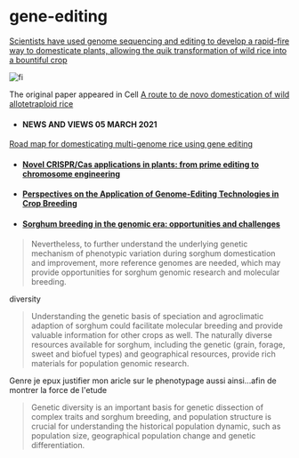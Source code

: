 # gene-editing




[Scientists have used genome sequencing and editing to develop a rapid-fire way to domesticate plants, allowing the quik transformation of wild rice into a bountiful crop](https://www.nature.com/articles/d41586-021-00307-5#:~:text=A%20lanky%20species%20of%20wild,rice%20into%20a%20bountiful%20crop.)



![fi](https://media.nature.com/w700/magazine-assets/d41586-021-00307-5/d41586-021-00307-5_18831610.jpg)



The original paper appeared in Cell [A route to de novo domestication of wild allotetraploid rice](https://www.sciencedirect.com/science/article/pii/S0092867421000131)



- #### NEWS AND VIEWS  05 MARCH 2021
[Road map for domesticating multi-genome rice using gene editing](https://www.nature.com/articles/d41586-021-00589-9)





- #### [Novel CRISPR/Cas applications in plants: from prime editing to chromosome engineering](https://link.springer.com/article/10.1007/s11248-021-00238-x)



- #### [Perspectives on the Application of Genome-Editing Technologies in Crop Breeding](https://www.cell.com/molecular-plant/fulltext/S1674-2052(19)30230-8?_returnURL=https%3A%2F%2Flinkinghub.elsevier.com%2Fretrieve%2Fpii%2FS1674205219302308%3Fshowall%3Dtrue)

- #### [Sorghum breeding in the genomic era: opportunities and challenges](https://link.springer.com/article/10.1007/s00122-021-03789-z)


> Nevertheless, to further understand the underlying genetic mechanism of phenotypic variation during sorghum domestication and improvement, more reference genomes are needed, which may provide opportunities for sorghum genomic research and molecular breeding.



diversity


> Understanding the genetic basis of speciation and agroclimatic adaption of sorghum could facilitate molecular breeding and provide valuable information for other crops as well. The naturally diverse resources available for sorghum, including the genetic (grain, forage, sweet and biofuel types) and geographical resources, provide rich materials for population genomic research.



Genre je epux justifier mon aricle sur le phenotypage aussi ainsi...afin de montrer la force de l'etude


> Genetic diversity is an important basis for genetic dissection of complex traits and sorghum breeding, and population structure is crucial for understanding the historical population dynamic, such as population size, geographical population change and genetic differentiation.
